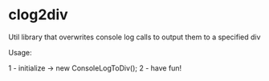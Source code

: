 # clog2div
Util library that overwrites console log calls to output them to a specified div

Usage:

1 - initialize -> new ConsoleLogToDiv();
2 - have fun!